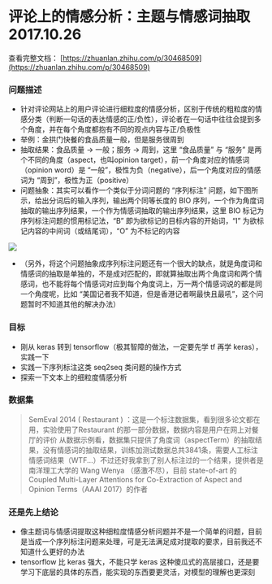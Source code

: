 # 评论上的情感分析：主题与情感词抽取 2017.10.26

查看完整文档： [https://zhuanlan.zhihu.com/p/30468509](https://zhuanlan.zhihu.com/p/30468509)

### 问题描述

- 针对评论网站上的用户评论进行细粒度的情感分析，区别于传统的粗粒度的情感分类（判断一句话的表达情感的正/负性），评论者在一句话中往往会提到多个角度，并在每个角度都抱有不同的观点内容与正/负极性
- 举例：金拱门快餐的食品质量一般，但是服务很周到
- 抽取结果：食品质量 → 一般；服务 → 周到，这里 “食品质量” 与 “服务” 是两个不同的角度（aspect，也叫opinion target），前一个角度对应的情感词（opinion word）是 “一般”，极性为负（negative），后一个角度对应的情感词为 “周到”，极性为正（positive）
- 问题抽象：其实可以看作一个类似于分词问题的 “序列标注” 问题，如下图所示，给出分词后的输入序列，输出两个同等长度的 BIO 序列，一个作为角度词抽取的输出序列结果，一个作为情感词抽取的输出序列结果，这里 BIO 标记为序列标注问题的惯用标记法，“B” 即为欲标记的目标内容的开始词，“I” 为欲标记内容的中间词（或结尾词），“O” 为不标记的内容

![](https://pic1.zhimg.com/80/v2-2e48f5fea5d1019be6b0d5158245b0f8_hd.jpg)

- （另外，将这个问题抽象成序列标注问题还有一个很大的缺点，就是角度词和情感词的抽取是单独的，不是成对匹配的，即就算抽取出两个角度词和两个情感词，也不能将每个情感词对应到每个角度词上，万一两个情感词说的都是同一个角度呢，比如 “美国记者我不知道，但是香港记者啊最快且最吼”，这个问题暂时不知道其他的解决办法）

### 目标

- 刚从 keras 转到 tensorflow（极其智障的做法，一定要先学 tf 再学 keras），实践一下
- 实践一下序列标注这类 seq2seq 类问题的操作方式
- 探索一下文本上的细粒度情感分析

### 数据集

> SemEval 2014 ( Restaurant ) ：这是一个标注数据集，看到很多论文都在用，实验使用了Restaurant 的那一部分数据，数据内容是用户在网上对餐厅的评价
> 从数据示例看，数据集只提供了角度词（aspectTerm）的抽取结果，没有情感词的抽取结果，训练加测试数据总共3841条，需要人工标注情感词结果（WTF...）不过还好我拿到了别人标注过的一个结果，提供者是南洋理工大学的 Wang Wenya （感激不尽），目前 state-of-art 的 Coupled Multi-Layer Attentions for Co-Extraction of Aspect and Opinion Terms（AAAI 2017）的作者


### 还是先上结论

- 像主题词与情感词提取这种细粒度情感分析问题并不是一个简单的问题，目前是当成一个序列标注问题来处理，可是无法满足成对提取的要求，目前我还不知道什么更好的办法
- tensorflow 比 keras 强大，不能只学 keras 这种傻瓜式的高层接口，还是要学习下底层的具体的东西，能实现的东西要更灵活，对模型的理解也更深刻

